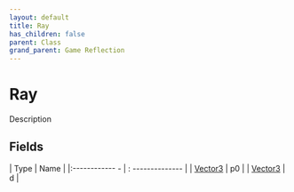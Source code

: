 ```yaml
---
layout: default
title: Ray
has_children: false
parent: Class
grand_parent: Game Reflection
---
```

# Ray
Description 

## Fields
| Type | Name |
|:------------ - | : -------------- |
| [Vector3](game-reflection/classes/vector3.md) | p0 |
| [Vector3](game-reflection/classes/vector3.md) | d |
